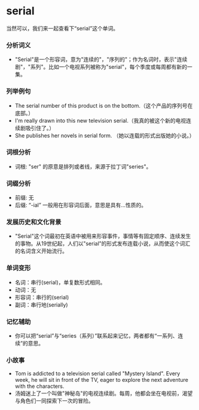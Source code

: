 # serial

当然可以，我们来一起查看下“serial”这个单词。

  

### 分析词义

  

*   "Serial"是一个形容词，意为"连续的"，"序列的"；作为名词时，表示"连续剧"，"系列"。比如一个电视系列被称为"serial"，每个季度或每周都有新的一集。

  

### 列举例句

  

*   The serial number of this product is on the bottom.（这个产品的序列号在底部。）
*   I'm really drawn into this new television serial.（我真的被这个新的电视连续剧吸引住了。）
*   She publishes her novels in serial form. （她以连载的形式出版她的小说。）

  

### 词根分析

  

*   词根: "ser" 的原意是排列或者线，来源于拉丁词"series"。

  

### 词缀分析

  

*   前缀: 无
*   后缀: “-ial” 一般用在形容词后面，意思是具有…性质的。

  

### 发展历史和文化背景

  

*   "Serial"这个词最初在英语中被用来形容事件，事情等有固定顺序、连续发生的事物。从19世纪起，人们以"serial”的形式发布连载小说，从而使这个词汇的名词含义开始流行。

  

### 单词变形

  

*   名词：串行(serial)，单复数形式相同。
*   动词：无
*   形容词：串行的(serial)
*   副词：串行地(serially)

  

### 记忆辅助

  

*   你可以把“serial”与“series（系列）”联系起来记忆，两者都有“一系列、连续”的意思。

  

### 小故事

  

*   Tom is addicted to a television serial called "Mystery Island". Every week, he will sit in front of the TV, eager to explore the next adventure with the characters.
*   汤姆迷上了一个叫做"神秘岛"的电视连续剧。每周，他都会坐在电视前，渴望与角色们一同探索下一次的冒险。
